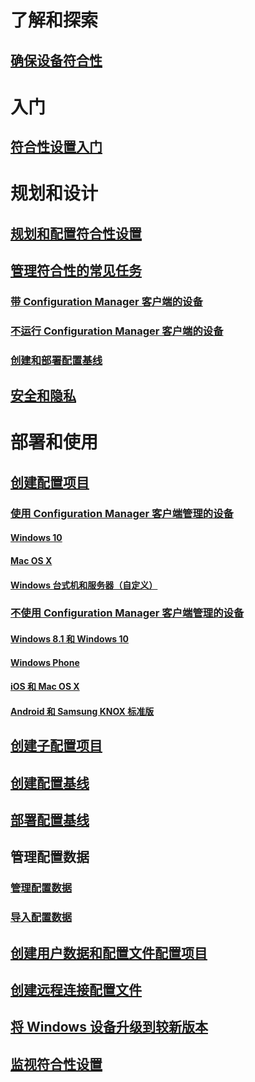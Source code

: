 # 了解和探索
## [确保设备符合性](understand/ensure-device-compliance.md)

# 入门
## [符合性设置入门](get-started/get-started-with-compliance-settings.md)

# 规划和设计
## [规划和配置符合性设置](plan-design/plan-for-and-configure-compliance-settings.md)
## [管理符合性的常见任务](plan-design/common-tasks-for-managing-compliance.md)
### [带 Configuration Manager 客户端的设备](plan-design/common-tasks-for-managing-compliance-on-devices-with-the-client.md)
### [不运行 Configuration Manager 客户端的设备](plan-design/common-tasks-for-managing-compliance-on-devices-not-running-the-client.md)
### [创建和部署配置基线](plan-design/common-tasks-for-creating-and-deploying-configuration-baselines.md)
## [安全和隐私](plan-design/security-and-privacy-for-compliance-settings.md)

# 部署和使用

## [创建配置项目](deploy-use/create-configuration-items.md)
### [使用 Configuration Manager 客户端管理的设备](deploy-use/configuration-items-for-devices-managed-with-the-client.md)
#### [Windows 10](deploy-use/create-configuration-items-for-windows-10-devices-managed-with-the-client.md)
#### [Mac OS X](deploy-use/create-configuration-items-for-mac-os-x-devices-managed-with-the-client.md)
#### [Windows 台式机和服务器（自定义）](deploy-use/create-custom-configuration-items-for-windows-desktop-and-server-computers-managed-with-the-client.md)
### [不使用 Configuration Manager 客户端管理的设备](deploy-use/configuration-items-for-devices-managed-without-the-client.md)
#### [Windows 8.1 和 Windows 10](deploy-use/create-configuration-items-for-windows-8.1-and-windows-10-devices-managed-without-the-client.md)
#### [Windows Phone](deploy-use/create-configuration-items-for-windows-phone-devices-managed-without-the-client.md)
#### [iOS 和 Mac OS X](deploy-use/create-configuration-items-for-ios-and-mac-os-x-devices-managed-without-the-client.md)
#### [Android 和 Samsung KNOX 标准版](deploy-use/create-configuration-items-for-android-and-samsung-knox-devices-managed-without-the-client.md)
## [创建子配置项目](deploy-use/create-child-configuration-items.md)

## [创建配置基线](deploy-use/create-configuration-baselines.md)
## [部署配置基线](deploy-use/deploy-configuration-baselines.md)

## 管理配置数据
### [管理配置数据](deploy-use/management-tasks-for-configuration-data.md)
### [导入配置数据](deploy-use/import-configuration-data.md)

## [创建用户数据和配置文件配置项目](deploy-use/create-user-data-and-profiles-configuration-items.md)
## [创建远程连接配置文件](deploy-use/create-remote-connection-profiles.md)
## [将 Windows 设备升级到较新版本](deploy-use/upgrade-windows-version.md)
## [监视符合性设置](deploy-use/monitor-compliance-settings.md)


<!--HONumber=Dec16_HO3-->


